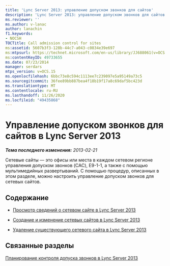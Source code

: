 ```yaml
---
title: 'Lync Server 2013: управление допуском звонков для сайтов'
description: 'Lync Server 2013: управление допуском звонков для сайтов.'
ms.reviewer: ''
ms.author: v-lanac
author: lanachin
f1.keywords:
- NOCSH
TOCTitle: Call admission control for sites
ms:assetid: 5607b3f3-128b-44c7-a043-c0834e39e697
ms:mtpsurl: https://technet.microsoft.com/en-us/library/JJ688061(v=OCS.15)
ms:contentKeyID: 49733655
ms.date: 07/23/2014
manager: serdars
mtps_version: v=OCS.15
ms.openlocfilehash: 6bbc73e8c594c1113ee7c239097e5a95149a73c5
ms.sourcegitcommit: 36fee89bb887bea4f18b19f17a8c69daf5bc423d
ms.translationtype: MT
ms.contentlocale: ru-RU
ms.lasthandoff: 11/26/2020
ms.locfileid: "49435868"
---
```

# <a name="call-admission-control-for-sites-in-lync-server-2013"></a>Управление допуском звонков для сайтов в Lync Server 2013

<div data-xmlns="http://www.w3.org/1999/xhtml">

<div class="topic" data-xmlns="http://www.w3.org/1999/xhtml" data-msxsl="urn:schemas-microsoft-com:xslt" data-cs="https://msdn.microsoft.com/">

<div data-asp="https://msdn2.microsoft.com/asp">



</div>

<div id="mainSection">

<div id="mainBody">

<span> </span>

_**Тема последнего изменения:** 2013-02-21_

Сетевые сайты — это офисы или места в каждом сетевом регионе управления допуском звонков (CAC), E9-1-1, а также с помощью мультимедийных развертываний. С помощью процедур, описанных в этом разделе, можно настроить управление допуском звонков для сетевых сайтов.

<div>

## <a name="in-this-section"></a>Содержание

  - [Просмотр сведений о сетевом сайте в Lync Server 2013](lync-server-2013-viewing-network-site-information.md)

  - [Создание и изменение сетевых сайтов в Lync Server 2013](lync-server-2013-creating-or-modifying-network-sites.md)

  - [Удаление существующего сетевого сайта в Lync Server 2013](lync-server-2013-deleting-an-existing-network-site.md)

</div>

<div>

## <a name="related-sections"></a>Связанные разделы

[Планирование контроля допуска звонков в Lync Server 2013](lync-server-2013-planning-for-call-admission-control.md)

</div>

</div>

<span> </span>

</div>

</div>

</div>

